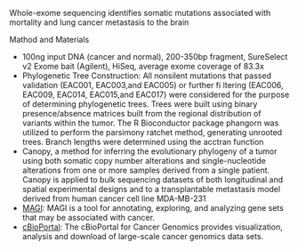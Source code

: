 Whole-exome sequencing identifies somatic mutations associated with mortality and lung cancer metastasis to the brain



Mathod and Materials

* 100ng input DNA (cancer and normal), 200-350bp fragment, SureSelect v2 Exome bait (Agilent), HiSeq, average exome coverage of 83.3x 
* Phylogenetic Tree Construction: All nonsilent mutations that passed validation (EAC001, EAC003,and EAC005) or further fi ltering (EAC006, EAC009, EAC014, EAC015,and EAC017) were considered for the purpose of determining phylogenetic trees. Trees were built using binary presence/absence matrices built from the regional distribution of variants within the tumor. The R Bioconductor package phangorn was utilized to perform the parsimony ratchet method, generating unrooted trees. Branch lengths were determined using the acctran function
* Canopy, a method for inferring the evolutionary phylogeny of a tumor using both somatic copy number alterations and single-nucleotide
alterations from one or more samples derived from a single patient. Canopy is applied to bulk sequencing datasets of both longitudinal and spatial experimental designs and to a transplantable metastasis model derived from human cancer cell line MDA-MB-231
* [MAGI](http://magi.brown.edu/upload): MAGI is a tool for annotating, exploring, and analyzing gene sets that may be associated with cancer.
* [cBioPortal](https://www.cbioportal.org/): The cBioPortal for Cancer Genomics provides visualization, analysis and download of large-scale cancer genomics data sets.


